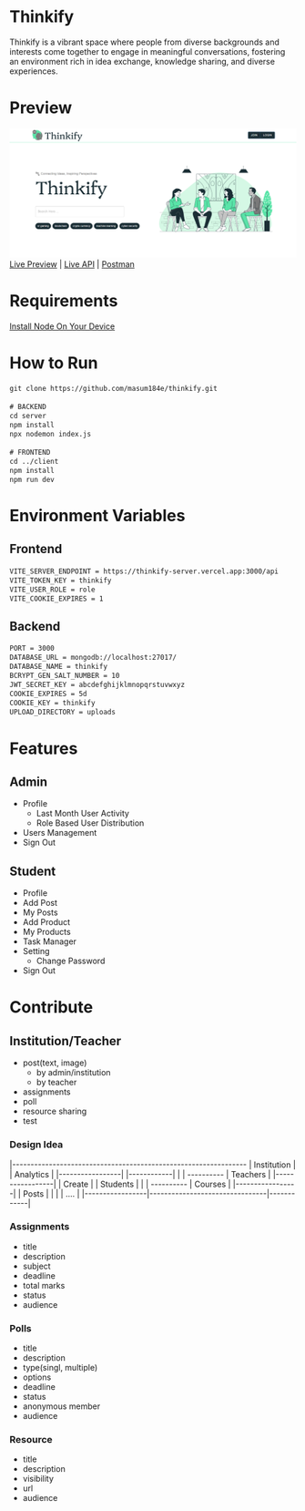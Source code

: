 # Thinkify

Thinkify is a vibrant space where people from diverse backgrounds and interests come together to engage in meaningful conversations, fostering an environment rich in idea exchange, knowledge sharing, and diverse experiences.

# Preview

<img src="/preview.png">
<a href="https://thinkify.vercel.app" target="_blank">Live Preview</a> | <a href="https://thinkify-server.vercel.app" target="_blank">Live API</a> | <a href="https://documenter.getpostman.com/view/27027258/2sA3dxEXJh" target="_blank">Postman</a>

# Requirements

[Install Node On Your Device](https://nodejs.org/)

# How to Run

```
git clone https://github.com/masum184e/thinkify.git

# BACKEND
cd server
npm install
npx nodemon index.js

# FRONTEND
cd ../client
npm install
npm run dev
```

# Environment Variables

## Frontend

```
VITE_SERVER_ENDPOINT = https://thinkify-server.vercel.app:3000/api
VITE_TOKEN_KEY = thinkify
VITE_USER_ROLE = role
VITE_COOKIE_EXPIRES = 1
```

## Backend

```
PORT = 3000
DATABASE_URL = mongodb://localhost:27017/
DATABASE_NAME = thinkify
BCRYPT_GEN_SALT_NUMBER = 10
JWT_SECRET_KEY = abcdefghijklmnopqrstuvwxyz
COOKIE_EXPIRES = 5d
COOKIE_KEY = thinkify
UPLOAD_DIRECTORY = uploads
```

# Features

## Admin

- Profile
  - Last Month User Activity
  - Role Based User Distribution
- Users Management
- Sign Out

## Student

- Profile
- Add Post
- My Posts
- Add Product
- My Products
- Task Manager
- Setting
  - Change Password
- Sign Out

# Contribute
## Institution/Teacher
- post(text, image)
    - by admin/institution
    - by teacher
- assignments
- poll
- resource sharing
- test
### Design Idea
|----------------------------------------------------------------
|   Institution   |                                |  Analytics |
|-----------------|                                |------------|
|                 |          ----------            |  Teachers  |
|-----------------|          | Create |            |  Students  |
|                 |          ----------            |  Courses   |
|-----------------|                                |    Posts   |
|                 |                                |    ....    |
|-----------------|--------------------------------|------------|
### Assignments
- title
- description
- subject
- deadline
- total marks
- status
- audience
### Polls
- title
- description
- type(singl, multiple)
- options
- deadline
- status
- anonymous member
- audience
### Resource
- title
- description
- visibility
- url
- audience
